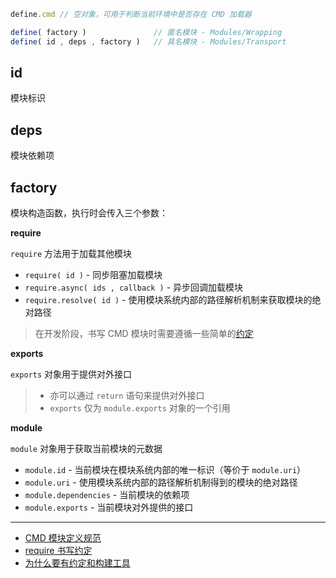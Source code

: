 ```js
define.cmd // 空对象，可用于判断当前环境中是否存在 CMD 加载器

define( factory )               // 匿名模块 - Modules/Wrapping
define( id , deps , factory )   // 具名模块 - Modules/Transport
```

## id

模块标识

## deps

模块依赖项

## factory

模块构造函数，执行时会传入三个参数：

__require__

`require` 方法用于加载其他模块

- `require( id )` - 同步阻塞加载模块
- `require.async( ids , callback )` - 异步回调加载模块
- `require.resolve( id )` - 使用模块系统内部的路径解析机制来获取模块的绝对路径

> 在开发阶段，书写 CMD 模块时需要遵循一些简单的[约定](https://github.com/seajs/seajs/issues/259)

__exports__

`exports` 对象用于提供对外接口

> - 亦可以通过 `return` 语句来提供对外接口
> - `exports` 仅为 `module.exports` 对象的一个引用

__module__

`module` 对象用于获取当前模块的元数据

- `module.id` - 当前模块在模块系统内部的唯一标识（等价于 `module.uri`）
- `module.uri` - 使用模块系统内部的路径解析机制得到的模块的绝对路径
- `module.dependencies` - 当前模块的依赖项
- `module.exports` - 当前模块对外提供的接口

---

- [CMD 模块定义规范](https://github.com/seajs/seajs/issues/242)
- [require 书写约定](https://github.com/seajs/seajs/issues/259)
- [为什么要有约定和构建工具](https://github.com/seajs/seajs/issues/426)
